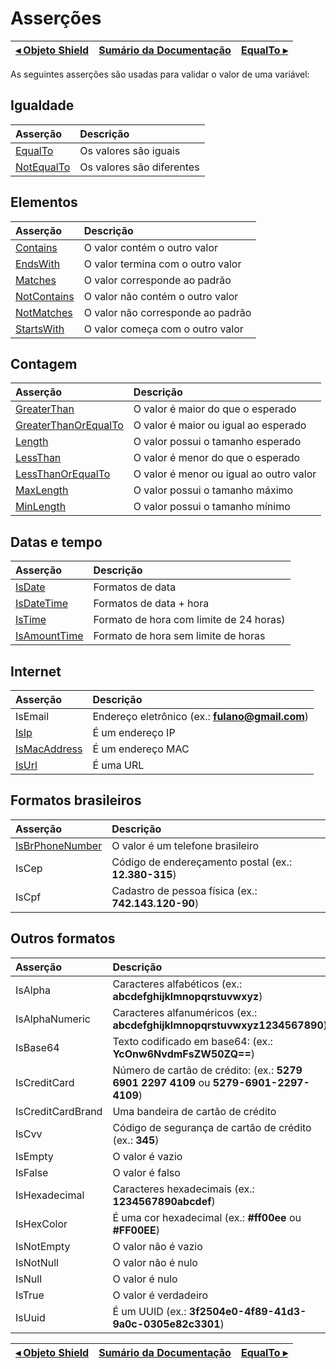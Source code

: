 # Asserções

[◂ Objeto Shield](02-shield.md) | [Sumário da Documentação](indice.md) | [EqualTo ▸](04-equalto.md)
-- | -- | --

As seguintes asserções são usadas para validar o valor de uma variável:

## Igualdade

| Asserção                       | Descrição                  |
| :--                            | :--                        |
| [EqualTo](04-equalto.md)       | Os valores são iguais      |
| [NotEqualTo](04-notequalto.md) | Os valores são diferentes  |

## Elementos

| Asserção                         | Descrição                         |
| :--                              | :--                               |
| [Contains](05-contains.md)       | O valor contém o outro valor      |
| [EndsWith](05-endswith.md)       | O valor termina com o outro valor |
| [Matches](05-matches.md)         | O valor corresponde ao padrão     |
| [NotContains](05-notcontains.md) | O valor não contém o outro valor  |
| [NotMatches](05-notmatches.md)   | O valor não corresponde ao padrão |
| [StartsWith](05-startswith.md)   | O valor começa com o outro valor  |

## Contagem

| Asserção                                     | Descrição                                  |
| :--                                          | :--                                        |
| [GreaterThan](06-greaterthan.md)             | O valor é maior do que o esperado          |
| [GreaterThanOrEqualTo](06-greaterthanorequalto.md) | O valor é maior ou igual ao esperado |
| [Length](06-length.md)                       | O valor possui o tamanho esperado          |
| [LessThan](06-lessthan.md)                   | O valor é menor do que o esperado          |
| [LessThanOrEqualTo](06-lessthanorequalto.md) | O valor é menor ou igual ao outro valor    |
| [MaxLength](06-maxlength.md)                 | O valor possui o tamanho máximo            |
| [MinLength](06-minlength.md)                 | O valor possui o tamanho mínimo            |

## Datas e tempo

| Asserção                           | Descrição                               |
| :--                                | :--                                     |
| [IsDate](07-isdate.md)             | Formatos de data                        |
| [IsDateTime](07-isdatetime.md)     | Formatos de data + hora                 |
| [IsTime](07-istime.md)             | Formato de hora com limite de 24 horas) |
| [IsAmountTime](07-isamounttime.md) | Formato de hora sem limite de horas     |

## Internet

| Asserção                           | Descrição                                        |
| :--                                | :--                                              |
| IsEmail                            | Endereço eletrônico (ex.: **fulano@gmail.com**)  |
| [IsIp](08-isip.md)                 | É um endereço IP                                 |
| [IsMacAddress](08-ismacaddress.md) | É um endereço MAC                                |
| [IsUrl](08-isurl.md)               | É uma URL                                        |

## Formatos brasileiros

| Asserção           | Descrição                                              |
| :--                | :--                                                    |
| [IsBrPhoneNumber](09-isbrphonenumber.md) | O valor é um telefone brasileiro |
| IsCep              | Código de endereçamento postal (ex.: **12.380-315**)   |
| IsCpf              | Cadastro de pessoa física (ex.: **742.143.120-90**)    |

## Outros formatos

| Asserção           | Descrição                                                                |
| :--                | :--                                                                      |
| IsAlpha            | Caracteres alfabéticos (ex.: **abcdefghijklmnopqrstuvwxyz**)             |
| IsAlphaNumeric     | Caracteres alfanuméricos (ex.: **abcdefghijklmnopqrstuvwxyz1234567890**) |
| IsBase64           | Texto codificado em base64: (ex.: **YcOnw6NvdmFsZW50ZQ==**)              |
| IsCreditCard       | Número de cartão de crédito: (ex.: **5279 6901 2297 4109** ou **5279-6901-2297-4109**) |
| IsCreditCardBrand  | Uma bandeira de cartão de crédito                                        |
| IsCvv              | Código de segurança de cartão de crédito (ex.: **345**)                  |
| IsEmpty            | O valor é vazio                                                          |
| IsFalse            | O valor é falso                                                          |
| IsHexadecimal      | Caracteres hexadecimais (ex.: **1234567890abcdef**)                      |
| IsHexColor         | É uma cor hexadecimal (ex.: **#ff00ee** ou **#FF00EE**)                  |
| IsNotEmpty         | O valor não é vazio                                                      |
| IsNotNull          | O valor não é nulo                                                       |
| IsNull             | O valor é nulo                                                           |
| IsTrue             | O valor é verdadeiro                                                     |
| IsUuid             | É um UUID (ex.: **3f2504e0-4f89-41d3-9a0c-0305e82c3301**)                |

[◂ Objeto Shield](02-shield.md) | [Sumário da Documentação](indice.md) | [EqualTo ▸](04-equalto.md)
-- | -- | --
